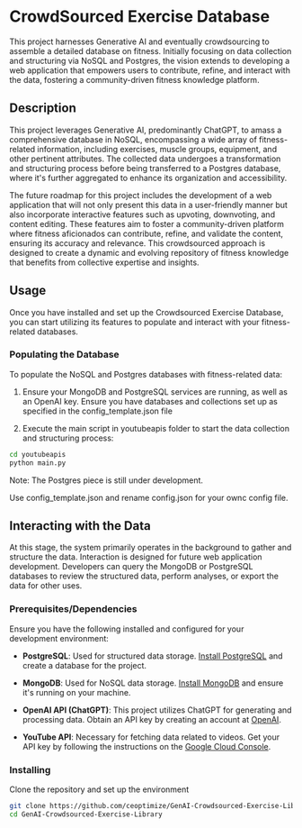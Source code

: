 # CrowdSourced Exercise Database

This project harnesses Generative AI and eventually crowdsourcing to assemble a detailed database on fitness. Initially focusing on data collection and structuring via NoSQL and Postgres, the vision extends to developing a web application that empowers users to contribute, refine, and interact with the data, fostering a community-driven fitness knowledge platform.

## Description

This project leverages Generative AI, predominantly ChatGPT, to amass a comprehensive database in NoSQL, encompassing a wide array of fitness-related information, including exercises, muscle groups, equipment, and other pertinent attributes. The collected data undergoes a transformation and structuring process before being transferred to a Postgres database, where it's further aggregated to enhance its organization and accessibility.

The future roadmap for this project includes the development of a web application that will not only present this data in a user-friendly manner but also incorporate interactive features such as upvoting, downvoting, and content editing. These features aim to foster a community-driven platform where fitness aficionados can contribute, refine, and validate the content, ensuring its accuracy and relevance. This crowdsourced approach is designed to create a dynamic and evolving repository of fitness knowledge that benefits from collective expertise and insights.


## Usage

Once you have installed and set up the Crowdsourced Exercise Database, you can start utilizing its features to populate and interact with your fitness-related databases.

### Populating the Database

To populate the NoSQL and Postgres databases with fitness-related data:

1. Ensure your MongoDB and PostgreSQL services are running, as well as an OpenAI key. 
Ensure you have databases and collections set up as specified in the config_template.json file 

2. Execute the main script in youtubeapis folder to start the data collection and structuring process:

```bash
cd youtubeapis
python main.py
```
Note: The Postgres piece is still under development.

Use config_template.json and rename config.json for your ownc config file.

## Interacting with the Data
At this stage, the system primarily operates in the background to gather and structure the data. Interaction is designed for future web application development.
Developers can query the MongoDB or PostgreSQL databases to review the structured data, perform analyses, or export the data for other uses.

### Prerequisites/Dependencies

Ensure you have the following installed and configured for your development environment:

- **PostgreSQL**: Used for structured data storage. [Install PostgreSQL](https://www.postgresql.org/download/) and create a database for the project.

- **MongoDB**: Used for NoSQL data storage. [Install MongoDB](https://www.mongodb.com/try/download/community) and ensure it's running on your machine.

- **OpenAI API (ChatGPT)**: This project utilizes ChatGPT for generating and processing data. Obtain an API key by creating an account at [OpenAI](https://beta.openai.com/signup/).

- **YouTube API**: Necessary for fetching data related to videos. Get your API key by following the instructions on the [Google Cloud Console](https://console.cloud.google.com/).


### Installing

Clone the repository and set up the environment

```bash
git clone https://github.com/ceoptimize/GenAI-Crowdsourced-Exercise-Library.git
cd GenAI-Crowdsourced-Exercise-Library

```